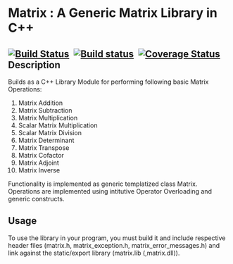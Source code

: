 # Matrix : A Generic Matrix Library in C++
[![Build Status](https://travis-ci.org/sauvik3/Matrix.svg?branch=master)](https://travis-ci.org/sauvik3/Matrix)&nbsp; [![Build status](https://ci.appveyor.com/api/projects/status/d2jnxclg20vd0o50?svg=true)](https://ci.appveyor.com/project/sauvik3/matrix)&nbsp; [![Coverage Status](https://coveralls.io/repos/github/sauvik3/Matrix/badge.svg?branch=master)](https://coveralls.io/github/sauvik3/Matrix?branch=master)
Description
-------------------------------------------------------

Builds as a C++ Library Module for performing following
basic Matrix Operations:

1. Matrix Addition
2. Matrix Subtraction
3. Matrix Multiplication
4. Scalar Matrix Multiplication
5. Scalar Matrix Division
6. Matrix Determinant
7. Matrix Transpose
8. Matrix Cofactor
9. Matrix Adjoint
10. Matrix Inverse

Functionality is implemented as generic templatized class Matrix.
Operations are implemented using intitutive Operator Overloading
and generic constructs.

Usage
-------------------------------------------------------

To use the library in your program, you must build it and include
respective header files (matrix.h, matrix_exception.h, matrix_error_messages.h)
and link against the static/export library (matrix.lib (,matrix.dll)).
